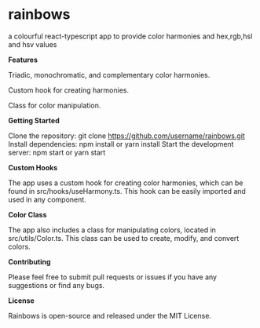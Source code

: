 # rainbows
a colourful react-typescript app to provide color harmonies and hex,rgb,hsl and hsv values  

**Features**

Triadic, monochromatic, and complementary color harmonies.

Custom hook for creating harmonies.

Class for color manipulation.


**Getting Started**

Clone the repository: git clone https://github.com/username/rainbows.git
Install dependencies: npm install or yarn install
Start the development server: npm start or yarn start

**Custom Hooks**

The app uses a custom hook for creating color harmonies, which can be found in src/hooks/useHarmony.ts. This hook can be easily imported and used in any component.

**Color Class**

The app also includes a class for manipulating colors, located in src/utils/Color.ts. This class can be used to create, modify, and convert colors.

**Contributing**

Please feel free to submit pull requests or issues if you have any suggestions or find any bugs.

**License**

Rainbows is open-source and released under the MIT License.



